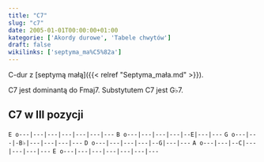 ```yaml
---
title: "C7"
slug: "c7"
date: 2005-01-01T00:00:00+01:00
kategorie: ['Akordy durowe', 'Tabele chwytów']
draft: false
wikilinks: ['septyma_ma%C5%82a']
---
```

C-dur z [septymą małą]({{< relref "Septyma_mała.md" >}}).

C7 jest dominantą do Fmaj7. Substytutem C7 jest G♭7.

## C7 w III pozycji

`E o---|---|---|---|---|---|---`
`B o---|---|---|---|--E|---|---`
`G o---|---|-B♭|---|---|---|---`
`D o---|---|---|---|--G|---|---`
`A o---|---|--C|---|---|---|---`
`E o---|---|---|---|---|---|---`


